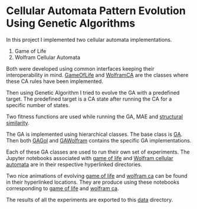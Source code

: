 # Cellular Automata Pattern Evolution Using Genetic Algorithms

In this project I implemented two cellular automata implementations.

1. Game of Life
2. Wolfram Cellular Automata

Both were developed using common interfaces keeping their interoperability in mind. [GameOfLife](src/gol/gol.py) and [WolframCA](src/wolfram/ca.py) are the classes where these CA rules have been implemented.

Then using Genetic Algorithm I tried to evolve the GA with a predefined target. The predefined target is a CA state after running the CA for a specific number of states.

Two fitness functions are used while running the GA, MAE and [structural similarity](https://scikit-image.org/docs/stable/auto_examples/transform/plot_ssim.html).

The GA is implemented using hierarchical classes. The base class is [GA](src/ga/__init__.py). Then both [GAGol](src/gol/ga/ga_gol.py) and [GAWolfram](src/wolfram/ga/ga_wolfram.py) contains the specific GA implementations.

Each of these GA classes are used to run their own set of experiments. The Jupyter notebooks associated with [game of life](src/gol/notebooks) and [Wolfram cellular automata](src/wolfram/notebooks) are in their respective hyperlinked directories.

Two nice animations of evolving [game of life](data/animation_gol.mp4) and [wolfram ca](data/animation_wolfram.mp4) can be found in their hyperlinked locations. They are produce using these notebooks corresponding to [game of life](src/gol/notebooks/playground.ipynb) and [wolfram ca](src/wolfram/notebooks/playground.ipynb).

The results of all the experiments are exported to this [data](data/) directory.

